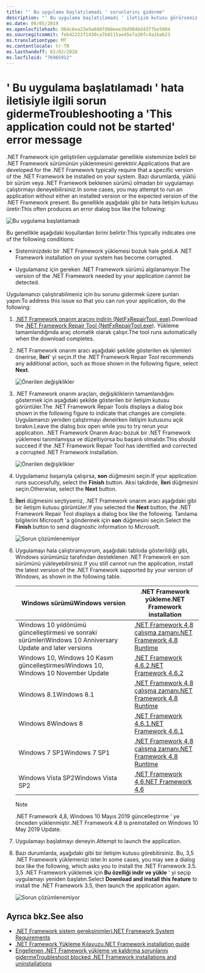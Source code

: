 ```yaml
---
title: "' Bu uygulama başlatılamadı ' sorunlarını giderme"
description: "' Bu uygulama başlatılamadı ' iletişim kutusu görürseniz yapılacaklar hakkında bilgi edinin."
ms.date: 09/05/2019
ms.openlocfilehash: 864c6ea23e9a048f060eee39d904bd4377be5084
ms.sourcegitcommit: feb42222f1430ca7b8115ae45e7a38fc4a1ba623
ms.translationtype: MT
ms.contentlocale: tr-TR
ms.lasthandoff: 02/02/2020
ms.locfileid: "76965912"
---
```

# <a name="troubleshooting-a-this-application-could-not-be-started-error-message"></a><span data-ttu-id="b675f-103">' Bu uygulama başlatılamadı ' hata iletisiyle ilgili sorun giderme</span><span class="sxs-lookup"><span data-stu-id="b675f-103">Troubleshooting a 'This application could not be started' error message</span></span>

<span data-ttu-id="b675f-104">.NET Framework için geliştirilen uygulamalar genellikle sisteminize belirli bir .NET Framework sürümünün yüklenmesini gerektirir.</span><span class="sxs-lookup"><span data-stu-id="b675f-104">Applications that are developed for the .NET Framework typically require that a specific version of the .NET Framework be installed on your system.</span></span> <span data-ttu-id="b675f-105">Bazı durumlarda, yüklü bir sürüm veya .NET Framework beklenen sürümü olmadan bir uygulamayı çalıştırmayı deneyebilirsiniz.</span><span class="sxs-lookup"><span data-stu-id="b675f-105">In some cases, you may attempt to run an application without either an installed version or the expected version of the .NET Framework present.</span></span> <span data-ttu-id="b675f-106">Bu genellikle aşağıdaki gibi bir hata iletişim kutusu üretir:</span><span class="sxs-lookup"><span data-stu-id="b675f-106">This often produces an error dialog box like the following:</span></span>

![Bu uygulama başlatılamadı](media/application-not-started/app-could-not-be-started.png)

<span data-ttu-id="b675f-108">Bu genellikle aşağıdaki koşullardan birini belirtir:</span><span class="sxs-lookup"><span data-stu-id="b675f-108">This typically indicates one of the following conditions:</span></span>

- <span data-ttu-id="b675f-109">Sisteminizdeki bir .NET Framework yüklemesi bozuk hale geldi.</span><span class="sxs-lookup"><span data-stu-id="b675f-109">A .NET Framework installation on your system has become corrupted.</span></span>

- <span data-ttu-id="b675f-110">Uygulamanız için gereken .NET Framework sürümü algılanamıyor.</span><span class="sxs-lookup"><span data-stu-id="b675f-110">The version of the .NET Framework needed by your application cannot be detected.</span></span>

<span data-ttu-id="b675f-111">Uygulamanızı çalıştırabilmeniz için bu sorunu gidermek üzere şunları yapın:</span><span class="sxs-lookup"><span data-stu-id="b675f-111">To address this issue so that you can run your application, do the following:</span></span>

1. <span data-ttu-id="b675f-112">[.NET Framework onarım aracını indirin (NetFxRepairTool. exe)](https://www.microsoft.com/download/details.aspx?id=30135).</span><span class="sxs-lookup"><span data-stu-id="b675f-112">Download the [.NET Framework Repair Tool (NetFxRepairTool.exe)](https://www.microsoft.com/download/details.aspx?id=30135).</span></span> <span data-ttu-id="b675f-113">Yükleme tamamlandığında araç otomatik olarak çalışır.</span><span class="sxs-lookup"><span data-stu-id="b675f-113">The tool runs automatically when the download completes.</span></span>

1. <span data-ttu-id="b675f-114">.NET Framework onarım aracı aşağıdaki şekilde gösterilen ek işlemleri önerirse, **İleri**' yi seçin.</span><span class="sxs-lookup"><span data-stu-id="b675f-114">If the .NET Framework Repair Tool recommends any additional action, such as those shown in the following figure, select **Next**.</span></span>

   ![Önerilen değişiklikler](media/application-not-started/repair-tool-recommended-changes.png)

1. <span data-ttu-id="b675f-116">.NET Framework onarım araçları, değişikliklerin tamamlandığını göstermek için aşağıdaki şekilde gösterilen bir iletişim kutusu görüntüler.</span><span class="sxs-lookup"><span data-stu-id="b675f-116">The .NET Framework Repair Tools displays a dialog box shown in the following figure to indicate that changes are complete.</span></span> <span data-ttu-id="b675f-117">Uygulamanızı yeniden çalıştırmayı deneirken iletişim kutusunu açık bırakın.</span><span class="sxs-lookup"><span data-stu-id="b675f-117">Leave the dialog box open while you to try rerun your application.</span></span> <span data-ttu-id="b675f-118">.NET Framework Onarım Aracı bozuk bir .NET Framework yüklemesi tanımlamışsa ve düzeltiyorsa bu başarılı olmalıdır.</span><span class="sxs-lookup"><span data-stu-id="b675f-118">This should succeed if the .NET Framework Repair Tool has identified and corrected a corrupted .NET Framework installation.</span></span>

   ![Önerilen değişiklikler](media/application-not-started/repair-tool-changes-complete.png)

1. <span data-ttu-id="b675f-120">Uygulamanız başarıyla çalışırsa, **son** düğmesini seçin.</span><span class="sxs-lookup"><span data-stu-id="b675f-120">If your application runs successfully, select the **Finish** button.</span></span> <span data-ttu-id="b675f-121">Aksi takdirde, **İleri** düğmesini seçin.</span><span class="sxs-lookup"><span data-stu-id="b675f-121">Otherwise, select the **Next** button.</span></span>

1. <span data-ttu-id="b675f-122">**İleri** düğmesini seçtiyseniz, .NET Framework onarım aracı aşağıdaki gibi bir iletişim kutusu görüntüler.</span><span class="sxs-lookup"><span data-stu-id="b675f-122">If you selected the **Next** button, the .NET Framework Repair Tool displays a dialog box like the following.</span></span> <span data-ttu-id="b675f-123">Tanılama bilgilerini Microsoft 'a göndermek için **son** düğmesini seçin.</span><span class="sxs-lookup"><span data-stu-id="b675f-123">Select the **Finish** button to send diagnostic information to Microsoft.</span></span>

   ![Sorun çözümlenemiyor](media/application-not-started/repair-tool-no-resolution.png)

1. <span data-ttu-id="b675f-125">Uygulamayı hala çalıştıramıyorum, aşağıdaki tabloda gösterildiği gibi, Windows sürümünüz tarafından desteklenen .NET Framework en son sürümünü yükleyebilirsiniz.</span><span class="sxs-lookup"><span data-stu-id="b675f-125">If you still cannot run the application, install the latest version of the .NET Framework supported by your version of Windows, as shown in the following table.</span></span>

   |<span data-ttu-id="b675f-126">Windows sürümü</span><span class="sxs-lookup"><span data-stu-id="b675f-126">Windows version</span></span>|<span data-ttu-id="b675f-127">.NET Framework yükleme</span><span class="sxs-lookup"><span data-stu-id="b675f-127">.NET Framework installation</span></span>|
   |---|---|
   |<span data-ttu-id="b675f-128">Windows 10 yıldönümü güncelleştirmesi ve sonraki sürümleri</span><span class="sxs-lookup"><span data-stu-id="b675f-128">Windows 10 Anniversary Update and later versions</span></span>|[<span data-ttu-id="b675f-129">.NET Framework 4,8 çalışma zamanı</span><span class="sxs-lookup"><span data-stu-id="b675f-129">.NET Framework 4.8 Runtime</span></span>](https://dotnet.microsoft.com/download/dotnet-framework/net48)|
   |<span data-ttu-id="b675f-130">Windows 10, Windows 10 Kasım güncelleştirmesi</span><span class="sxs-lookup"><span data-stu-id="b675f-130">Windows 10, Windows 10 November Update</span></span>|[<span data-ttu-id="b675f-131">.NET Framework 4.6.2</span><span class="sxs-lookup"><span data-stu-id="b675f-131">.NET Framework 4.6.2</span></span>](https://dotnet.microsoft.com/download/dotnet-framework/net462)|
   |<span data-ttu-id="b675f-132">Windows 8.1</span><span class="sxs-lookup"><span data-stu-id="b675f-132">Windows 8.1</span></span>|[<span data-ttu-id="b675f-133">.NET Framework 4,8 çalışma zamanı</span><span class="sxs-lookup"><span data-stu-id="b675f-133">.NET Framework 4.8 Runtime</span></span>](https://dotnet.microsoft.com/download/dotnet-framework/net48)|
   |<span data-ttu-id="b675f-134">Windows 8</span><span class="sxs-lookup"><span data-stu-id="b675f-134">Windows 8</span></span>|[<span data-ttu-id="b675f-135">.NET Framework 4.6.1</span><span class="sxs-lookup"><span data-stu-id="b675f-135">.NET Framework 4.6.1</span></span>](https://dotnet.microsoft.com/download/dotnet-framework/net461)|
   |<span data-ttu-id="b675f-136">Windows 7 SP1</span><span class="sxs-lookup"><span data-stu-id="b675f-136">Windows 7 SP1</span></span>|[<span data-ttu-id="b675f-137">.NET Framework 4,8 çalışma zamanı</span><span class="sxs-lookup"><span data-stu-id="b675f-137">.NET Framework 4.8 Runtime</span></span>](https://dotnet.microsoft.com/download/dotnet-framework/net48)|
   |<span data-ttu-id="b675f-138">Windows Vista SP2</span><span class="sxs-lookup"><span data-stu-id="b675f-138">Windows Vista SP2</span></span>|[<span data-ttu-id="b675f-139">.NET Framework 4,6</span><span class="sxs-lookup"><span data-stu-id="b675f-139">.NET Framework 4.6</span></span>](https://dotnet.microsoft.com/download/dotnet-framework/net46)|

   > [!NOTE]
   > <span data-ttu-id="b675f-140">.NET Framework 4,8, Windows 10 Mayıs 2019 güncelleştirme ' ye önceden yüklenmiştir.</span><span class="sxs-lookup"><span data-stu-id="b675f-140">.NET Framework 4.8 is preinstalled on Windows 10 May 2019 Update.</span></span>

1. <span data-ttu-id="b675f-141">Uygulamayı başlatmayı deneyin.</span><span class="sxs-lookup"><span data-stu-id="b675f-141">Attempt to launch the application.</span></span>

1. <span data-ttu-id="b675f-142">Bazı durumlarda, aşağıdaki gibi bir iletişim kutusu görebilirsiniz. Bu, 3,5 .NET Framework yüklemenizi ister.</span><span class="sxs-lookup"><span data-stu-id="b675f-142">In some cases, you may see a dialog box like the following, which asks you to install the .NET Framework 3.5.</span></span> <span data-ttu-id="b675f-143">3,5 .NET Framework yüklemek için **Bu özelliği indir ve yükle** ' yi seçip uygulamayı yeniden başlatın.</span><span class="sxs-lookup"><span data-stu-id="b675f-143">Select **Download and install this feature** to install the .NET Framework 3.5, then launch the application again.</span></span>

   ![Sorun çözümlenemiyor](media/application-not-started/install-3-5.png)

## <a name="see-also"></a><span data-ttu-id="b675f-145">Ayrıca bkz.</span><span class="sxs-lookup"><span data-stu-id="b675f-145">See also</span></span>

- [<span data-ttu-id="b675f-146">.NET Framework sistem gereksinimleri</span><span class="sxs-lookup"><span data-stu-id="b675f-146">.NET Framework System Requirements</span></span>](../get-started/system-requirements.md)
- [<span data-ttu-id="b675f-147">.NET Framework Yükleme Kılavuzu</span><span class="sxs-lookup"><span data-stu-id="b675f-147">.NET Framework installation guide</span></span>](index.md)
- [<span data-ttu-id="b675f-148">Engellenen .NET Framework yükleme ve kaldırma sorunlarını giderme</span><span class="sxs-lookup"><span data-stu-id="b675f-148">Troubleshoot blocked .NET Framework installations and uninstallations</span></span>](troubleshoot-blocked-installations-and-uninstallations.md)
